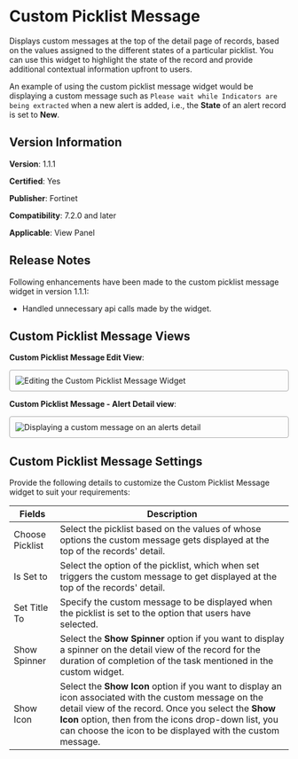 # Custom Picklist Message

Displays custom messages at the top of the detail page of records, based on the values assigned to the different states of a particular picklist. You can use this widget to highlight the state of the record and provide additional contextual information upfront to users.

An example of using the custom picklist message widget would be displaying a custom message such as `Please wait while Indicators are being extracted` when a new alert is added, i.e., the **State** of an alert record is set to **New**.

## Version Information

**Version**: 1.1.1

**Certified**: Yes

**Publisher**: Fortinet  

**Compatibility**: 7.2.0 and later  

**Applicable**: View Panel

## Release Notes

Following enhancements have been made to the custom picklist message widget in version 1.1.1:

- Handled unnecessary api calls made by the widget.

## Custom Picklist Message Views

**Custom Picklist Message Edit View**:

<img src="https://raw.githubusercontent.com/fortinet-fortisoar/widget-custom-picklist-message/release/1.1.1/docs/media/custom-picklist-msg-edit-view.png" alt="Editing the Custom Picklist Message Widget" style="border: 1px solid #A9A9A9; border-radius: 4px; padding: 10px; display: block; margin-left: auto; margin-right: auto;">

**Custom Picklist Message - Alert Detail view**:

<img src="https://raw.githubusercontent.com/fortinet-fortisoar/widget-custom-picklist-message/release/1.1.1/docs/media/detail-view-custom_msg.png" alt="Displaying a custom message on an alerts detail" style="border: 1px solid #A9A9A9; border-radius: 4px; padding: 10px; display: block; margin-left: auto; margin-right: auto;">

## Custom Picklist Message Settings

Provide the following details to customize the Custom Picklist Message widget to suit your requirements:

| Fields          | Description                              |
| --------------- | ---------------------------------------- |
| Choose Picklist | Select the picklist based on the values of whose options the custom message gets displayed at the top of the records' detail. |
| Is Set to       | Select the option of the picklist, which when set triggers the custom message to get displayed at the top of the records' detail. |
| Set Title To    | Specify the custom message to be displayed when the picklist is set to the option that users have selected. |
| Show Spinner    | Select the **Show Spinner** option if you want to display a spinner on the detail view of the record for the duration of completion of the task mentioned in the custom widget. |
| Show Icon       | Select the **Show Icon** option if you want to display an icon associated with the custom message on the detail view of the record. Once you select the **Show Icon** option, then from the icons drop-down list, you can choose the icon to be displayed with the custom message. |

